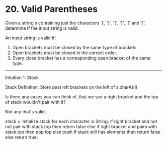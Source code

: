 # 20. Valid Parentheses

Given a string s containing just the characters '(', ')', '{', '}', '[' and ']', determine if the input string is valid.

An input string is valid if:

1. Open brackets must be closed by the same type of brackets.
2. Open brackets must be closed in the correct order.
3. Every close bracket has a corresponding open bracket of the same type.

______________________________________________________________________________________________

Intuition 1: Stack

Stack Definition: Store past left brackets on the left of s.charAt(i) 

Is there any cases you can think of, that we see a right bracket and the top of stack wouldn't pair with it?

Not any that's valid.


stack = initialize stack
for each character in String:
  if right bracket and not not pair with stack.top then return false
    else if right bracket and pairs with stack.top then pop top
      else push
If stack still has elements then return false
else return true;


